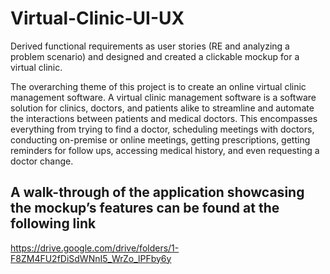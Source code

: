 # Virtual-Clinic-UI-UX
Derived functional requirements as user stories (RE and analyzing a problem scenario) and designed and created a clickable mockup for a virtual clinic.

The overarching theme of this project is to create an online virtual clinic management
software. A virtual clinic management software is a software solution for clinics, doctors,
and patients alike to streamline and automate the interactions between patients and
medical doctors. This encompasses everything from trying to find a doctor, scheduling
meetings with doctors, conducting on-premise or online meetings, getting prescriptions,
getting reminders for follow ups, accessing medical history, and even requesting a doctor
change.

## A walk-through of the application showcasing the mockup’s features can be found at the following link
https://drive.google.com/drive/folders/1-F8ZM4FU2fDiSdWNnI5_WrZo_lPFby6y
